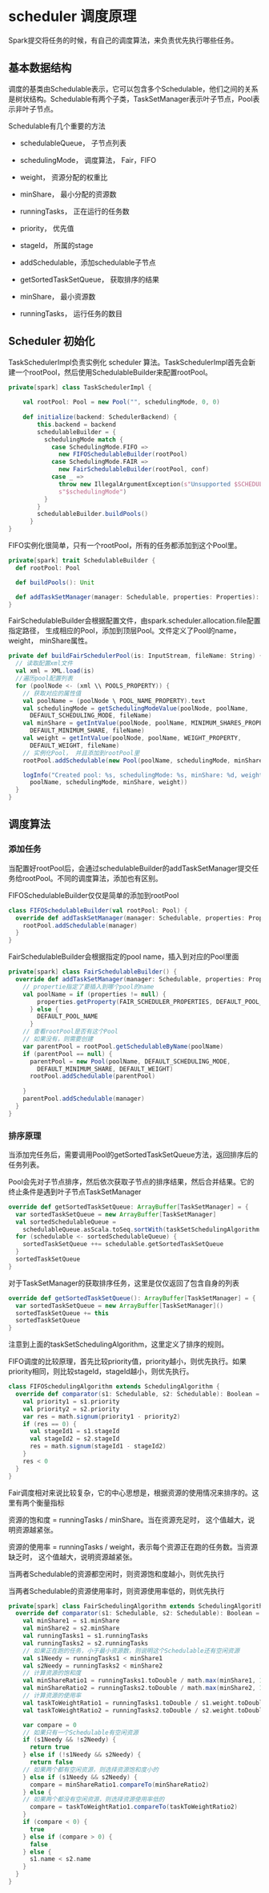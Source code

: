 # scheduler 调度原理 #

Spark提交将任务的时候，有自己的调度算法，来负责优先执行哪些任务。

## 基本数据结构 ##

调度的基类由Schedulable表示，它可以包含多个Schedulable，他们之间的关系是树状结构。Schedulable有两个子类，TaskSetManager表示叶子节点，Pool表示非叶子节点。

Schedulable有几个重要的方法

* schedulableQueue， 子节点列表

* schedulingMode， 调度算法， Fair，FIFO

* weight， 资源分配的权重比

* minShare， 最小分配的资源数

* runningTasks， 正在运行的任务数

* priority， 优先值

* stageId， 所属的stage

* addSchedulable，添加schedulable子节点

* getSortedTaskSetQueue， 获取排序的结果

* minShare， 最小资源数

* runningTasks， 运行任务的数目


## Scheduler 初始化 ##

TaskSchedulerImpl负责实例化 scheduler 算法。TaskSchedulerImpl首先会新建一个rootPool，然后使用SchedulableBuilder来配置rootPool。

```scala
private[spark] class TaskSchedulerImpl {
    
	val rootPool: Pool = new Pool("", schedulingMode, 0, 0)
	
	def initialize(backend: SchedulerBackend) {
    	this.backend = backend
        schedulableBuilder = {
          schedulingMode match {
            case SchedulingMode.FIFO =>
              new FIFOSchedulableBuilder(rootPool)
            case SchedulingMode.FAIR =>
              new FairSchedulableBuilder(rootPool, conf)
            case _ =>
              throw new IllegalArgumentException(s"Unsupported $SCHEDULER_MODE_PROPERTY: " +
              s"$schedulingMode")
          }
        }
        schedulableBuilder.buildPools()
      }
}
```

FIFO实例化很简单，只有一个rootPool，所有的任务都添加到这个Pool里。

```scala
private[spark] trait SchedulableBuilder {
  def rootPool: Pool

  def buildPools(): Unit

  def addTaskSetManager(manager: Schedulable, properties: Properties): Unit
}
```

FairSchedulableBuilder会根据配置文件，由spark.scheduler.allocation.file配置指定路径， 生成相应的Pool，添加到顶层Pool。文件定义了Pool的name，weight， minShare属性。

```scala
private def buildFairSchedulerPool(is: InputStream, fileName: String) {
  // 读取配置xml文件
  val xml = XML.load(is)
  //遍历pool配置列表
  for (poolNode <- (xml \\ POOLS_PROPERTY)) {
    // 获取对应的属性值
    val poolName = (poolNode \ POOL_NAME_PROPERTY).text
    val schedulingMode = getSchedulingModeValue(poolNode, poolName,
      DEFAULT_SCHEDULING_MODE, fileName)
    val minShare = getIntValue(poolNode, poolName, MINIMUM_SHARES_PROPERTY,
      DEFAULT_MINIMUM_SHARE, fileName)
    val weight = getIntValue(poolNode, poolName, WEIGHT_PROPERTY,
      DEFAULT_WEIGHT, fileName)
	// 实例化Pool， 并且添加到rootPool里
    rootPool.addSchedulable(new Pool(poolName, schedulingMode, minShare, weight))

    logInfo("Created pool: %s, schedulingMode: %s, minShare: %d, weight: %d".format(
      poolName, schedulingMode, minShare, weight))
  }
}
```

## 调度算法 ##

### 添加任务 ###

当配置好rootPool后，会通过schedulableBuilder的addTaskSetManager提交任务给rootPool。不同的调度算法，添加也有区别。

FIFOSchedulableBuilder仅仅是简单的添加到rootPool

```scala
class FIFOSchedulableBuilder(val rootPool: Pool) {
  override def addTaskSetManager(manager: Schedulable, properties: Properties) {
    rootPool.addSchedulable(manager)
  }
}
```

FairSchedulableBuilder会根据指定的pool name，插入到对应的Pool里面

```scala
private[spark] class FairSchedulableBuilder() {
  override def addTaskSetManager(manager: Schedulable, properties: Properties) {
    // propertie指定了要插入到哪个pool的name
    val poolName = if (properties != null) {
        properties.getProperty(FAIR_SCHEDULER_PROPERTIES, DEFAULT_POOL_NAME)
      } else {
        DEFAULT_POOL_NAME
      }
    // 查看rootPool是否有这个Pool
    // 如果没有，则需要创建
    var parentPool = rootPool.getSchedulableByName(poolName)
    if (parentPool == null) {
      parentPool = new Pool(poolName, DEFAULT_SCHEDULING_MODE,
        DEFAULT_MINIMUM_SHARE, DEFAULT_WEIGHT)
      rootPool.addSchedulable(parentPool)
   
    }
    parentPool.addSchedulable(manager)
  }
}
```

### 排序原理 ###

当添加完任务后，需要调用Pool的getSortedTaskSetQueue方法，返回排序后的任务列表。

Pool会先对子节点排序，然后依次获取子节点的排序结果，然后合并结果。它的终止条件是遇到叶子节点TaskSetManager

```scala
override def getSortedTaskSetQueue: ArrayBuffer[TaskSetManager] = {
  var sortedTaskSetQueue = new ArrayBuffer[TaskSetManager]
  val sortedSchedulableQueue =
    schedulableQueue.asScala.toSeq.sortWith(taskSetSchedulingAlgorithm.comparator)
  for (schedulable <- sortedSchedulableQueue) {
    sortedTaskSetQueue ++= schedulable.getSortedTaskSetQueue
  }
  sortedTaskSetQueue
}
```

对于TaskSetManager的获取排序任务，这里是仅仅返回了包含自身的列表

```scala
override def getSortedTaskSetQueue(): ArrayBuffer[TaskSetManager] = {
  var sortedTaskSetQueue = new ArrayBuffer[TaskSetManager]()
  sortedTaskSetQueue += this
  sortedTaskSetQueue
}
```

注意到上面的taskSetSchedulingAlgorithm，这里定义了排序的规则。

FIFO调度的比较原理，首先比较priority值，priority越小，则优先执行。如果priority相同，则比较stageId，stageId越小，则优先执行。

```scala
class FIFOSchedulingAlgorithm extends SchedulingAlgorithm {
  override def comparator(s1: Schedulable, s2: Schedulable): Boolean = {
    val priority1 = s1.priority
    val priority2 = s2.priority
    var res = math.signum(priority1 - priority2)
    if (res == 0) {
      val stageId1 = s1.stageId
      val stageId2 = s2.stageId
      res = math.signum(stageId1 - stageId2)
    }
    res < 0
  }
}
```

Fair调度相对来说比较复杂，它的中心思想是，根据资源的使用情况来排序的。这里有两个衡量指标

资源的饱和度 = runningTasks /  minShare。当在资源充足时， 这个值越大，说明资源越紧张。

资源的使用率 = runningTasks /  weight，表示每个资源正在跑的任务数。当资源缺乏时， 这个值越大，说明资源越紧张。

当两者Schedulable的资源都空闲时，则资源饱和度越小，则优先执行

当两者Schedulable的资源使用率时，则资源使用率低的，则优先执行

```scala
private[spark] class FairSchedulingAlgorithm extends SchedulingAlgorithm {
  override def comparator(s1: Schedulable, s2: Schedulable): Boolean = {
    val minShare1 = s1.minShare
    val minShare2 = s2.minShare
    val runningTasks1 = s1.runningTasks
    val runningTasks2 = s2.runningTasks
    // 如果正在跑的任务，小于最小资源数，则说明这个Schedulable还有空闲资源
    val s1Needy = runningTasks1 < minShare1
    val s2Needy = runningTasks2 < minShare2
    // 计算资源的饱和度
    val minShareRatio1 = runningTasks1.toDouble / math.max(minShare1, 1.0)
    val minShareRatio2 = runningTasks2.toDouble / math.max(minShare2, 1.0)
    // 计算资源的使用率
    val taskToWeightRatio1 = runningTasks1.toDouble / s1.weight.toDouble
    val taskToWeightRatio2 = runningTasks2.toDouble / s2.weight.toDouble

    var compare = 0
    // 如果只有一个Schedulable有空闲资源
    if (s1Needy && !s2Needy) {
      return true
    } else if (!s1Needy && s2Needy) {
      return false
    // 如果两个都有空闲资源，则选择资源饱和度小的
    } else if (s1Needy && s2Needy) {
      compare = minShareRatio1.compareTo(minShareRatio2)
    } else {
    // 如果两个都没有空闲资源，则选择资源使用率低的
      compare = taskToWeightRatio1.compareTo(taskToWeightRatio2)
    }
    if (compare < 0) {
      true
    } else if (compare > 0) {
      false
    } else {
      s1.name < s2.name
    }
  }
}
```



